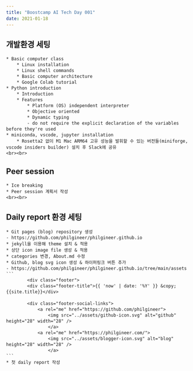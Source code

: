 ```yaml
---
title: "Boostcamp AI Tech Day 001"
date: 2021-01-18
---
```


## 개발환경 세팅
	* Basic computer class
		* Linux installation
		* Linux shell commands
		* Basic computer architecture
		* Google Colab tutorial
	* Python introduction
		* Introduction
		* Features
			* Platform (OS) independent interpreter
			* Objective oriented
			* Dynamic typing
			- do not require the explicit declaration of the variables before they're used
	* miniconda, vscode, jupyter installation
		* Rosetta2 없이 M1 Mac ARM64 고유 성능을 발휘할 수 있는 버전들(miniforge, vscode insiders builder) 설치 후 Slack에 공유 
	<br><br>
## Peer session
	* Ice breaking
	* Peer session 계획서 작성
	<br><br>
## Daily report 환경 세팅
	* Git pages (blog) repository 생성
	- https://github.com/philgineer/philgineer.github.io
	* jekyll을 이용해 theme 설치 & 적용
	* 상단 icon image file 생성 & 적용
	* categories 변경, About.md 수정
	* Github, blog svg icon 생성 & 하이퍼링크 버튼 추가
	- https://github.com/philgineer/philgineer.github.io/tree/main/assets
	```
	        <div class="footer">
            <div class="footer-title">{{ 'now' | date: '%Y' }} &copy; {{site.title}}</div>

            <div class="footer-social-links">
                <a rel="me" href="https://github.com/philgineer">
                    <img src="../assets/github-icon.svg" alt="github" height="28" width="28" />
                    </a>
                <a rel="me" href="https://philgineer.com/">
                    <img src="../assets/blogger-icon.svg" alt="blog" height="28" width="28" />
                    </a>
	```
	* 첫 daily report 작성
